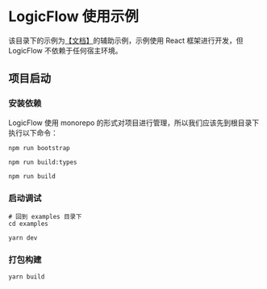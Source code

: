 # LogicFlow 使用示例

该目录下的示例为[【文档】](http://logic-flow.org/)的辅助示例，示例使用 React 框架进行开发，但 LogicFlow 不依赖于任何宿主环境。

## 项目启动

### 安装依赖

LogicFlow 使用 monorepo 的形式对项目进行管理，所以我们应该先到根目录下执行以下命令：

```shell
npm run bootstrap

npm run build:types

npm run build
```

### 启动调试

```shell
# 回到 examples 目录下
cd examples

yarn dev
```

### 打包构建

```shell
yarn build
```
